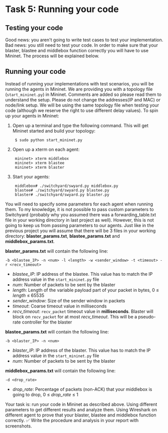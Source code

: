 # Task 5: Running your code 

##  Testing your code 

Good news: you aren't going to write test cases to test your implementation. Bad news: you still need to test your code. In order to make sure that your blaster, blastee and middlebox function correctly you will have to use Mininet. The process will be explained below. 

## Running your code 

Instead of running your implementations with test scenarios, you will be running the agents in Mininet. We are providing you with a topology file (`start_mininet.py`) in Mininet. Comments are added so please read them to understand the setup. Please do not change the addresses(IP and MAC) or node/link setup. We will be using the same topology file when testing your code (although we reserve the right to use different delay values). To spin up your agents in Mininet:

1. Open up a terminal and type the following command. This will get Mininet started and build your topology:

        $ sudo python start_mininet.py

2. Open up a xterm on each agent:

        mininet> xterm middlebox
        mininet> xterm blastee
        mininet> xterm blaster

3. Start your agents:

        middlebox# ./switchyard/swyard.py middlebox.py
        blastee# ./switchyard/swyard.py blastee.py
        blaster# ./switchyard/swyard.py blaster.py

You will need to specify some parameters for each agent when running them. To my knowledge, it is not possible to pass custom parameters to Switchyard (probably why you assumed there was a forwarding_table.txt file in your working directory in last project as well). However, this is not going to keep us from passing parameters to our agents. Just like in the previous project you will assume that there will be 3 files in your working directory: **blaster_params.txt**, **blastee_params.txt** and **middlebox_params.txt**.

**blaster_params.txt** will contain the following line:

    -b <blastee_IP> -n <num> -l <length> -w <sender_window> -t <timeout> -r <recv_timeout> 

* *blastee_IP*: IP address of the blastee. This value has to match the IP address value in the `start_mininet.py` file
* *num*: Number of packets to be sent by the blaster
* *length*: Length of the variable payload part of your packet in bytes, 0 ≤ *length* ≤ 65535
* *sender_window*: Size of the sender window in packets
* *timeout*: Coarse timeout value in milliseconds
* *recv_timeout*: `recv_packet` timeout value in **milliseconds**. Blaster will block on `recv_packet` for at most *recv_timeout*. This will be a pseudo-rate controller for the blaster

**blastee_params.txt** will contain the following line:

    -b <blaster_IP> -n <num> 

* *blaster_IP*: IP address of the blaster. This value has to match the IP address value in the `start_mininet.py` file
* *num*: Number of packets to be sent by the blaster

**middlebox_params.txt** will contain the following line:

    -d <drop_rate>

* *drop_rate*: Percentage of packets (non-ACK) that your middlebox is going to drop, 0 ≤ *drop_rate* ≤ 1 


Your task is: run your code in Mininet as described above. Using different parameters to get different results and analyze them. Using Wireshark on different agent to prove that your blaster, blastee and middlebox function correctly.
✅ Write the procedure and analysis in your report with screenshots.
